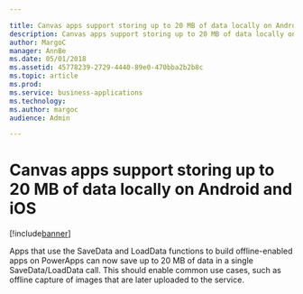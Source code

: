 ```yaml
---

title: Canvas apps support storing up to 20 MB of data locally on Android and iOS
description: Canvas apps support storing up to 20 MB of data locally on Android and iOS
author: MargoC
manager: AnnBe
ms.date: 05/01/2018
ms.assetid: 45778239-2729-4440-89e0-470bba2b2b8c
ms.topic: article
ms.prod: 
ms.service: business-applications
ms.technology: 
ms.author: margoc
audience: Admin

---
```

#  Canvas apps support storing up to 20 MB of data locally on Android and iOS




[!include[banner](../../../includes/banner.md)]

Apps that use the SaveData and LoadData functions to build offline-enabled apps
on PowerApps can now save up to 20 MB of data in a single SaveData/LoadData
call. This should enable common use cases, such as offline capture of images
that are later uploaded to the service.
